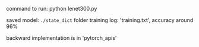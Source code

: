command to run:
python lenet300.py

saved model: `./state_dict` folder
training log: 'training.txt', accuracy around 96%

backward implementation is in 'pytorch_apis'
